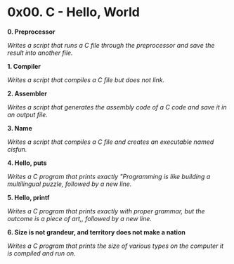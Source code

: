 # 0x00. C - Hello, World

**0. Preprocessor**

*Writes a script that runs a C file through the preprocessor and save the result into another file.*

**1. Compiler**

*Writes a script that compiles a C file but does not link.*

**2. Assembler**

*Writes a script that generates the assembly code of a C code and save it in an output file.*

**3. Name**

*Writes a script that compiles a C file and creates an executable named cisfun.*

**4. Hello, puts**

*Writes a C program that prints exactly "Programming is like building a multilingual puzzle, followed by a new line.*

**5. Hello, printf**

*Writes a C program that prints exactly with proper grammar, but the outcome is a piece of art,, followed by a new line.*

**6. Size is not grandeur, and territory does not make a nation**

*Writes a C program that prints the size of various types on the computer it is compiled and run on.*
